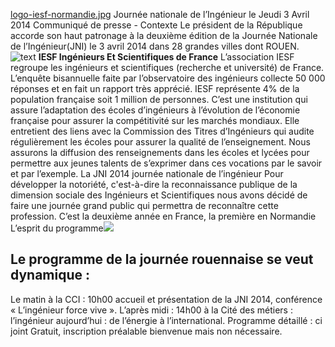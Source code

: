 [logo-iesf-normandie.jpg](/media/logo-iesf-normandie.jpg)
Journée nationale de l’Ingénieur le Jeudi 3 Avril 2014
Communiqué de presse - Contexte
Le président de la République accorde son haut patronage à la deuxième édition de la Journée Nationale de l’Ingénieur(JNI) le 3 avril 2014 dans 28 grandes villes dont ROUEN.
![text](/media/plante-support-bois-tresse.jpg)
**IESF   Ingénieurs Et Scientifiques de France**
L’association IESF regroupe les ingénieurs et scientifiques (recherche et université) de France. 
L’enquête bisannuelle faite par l’observatoire des ingénieurs collecte 50 000 réponses et en fait un rapport très apprécié.
IESF représente 4% de la population française soit 1 million de personnes.
C’est une institution qui assure l’adaptation des écoles d’ingénieurs à l’évolution de l’économie française pour assurer la compétitivité sur les marchés mondiaux. Elle entretient des liens avec la Commission des Titres d’Ingénieurs qui audite régulièrement les écoles pour assurer la qualité de l’enseignement.
Nous assurons la diffusion des renseignements dans les écoles et lycées pour permettre aux jeunes talents de s’exprimer dans ces vocations par le savoir et par l’exemple.
La JNI 2014 journée nationale de l’ingénieur
Pour développer la notoriété, c'est-à-dire la reconnaissance publique de la dimension sociale des Ingénieurs et Scientifiques nous avons décidé de faire une journée grand public qui permettra de reconnaître cette profession.
C’est la deuxième année en France, la première en Normandie
L’esprit du programme![](/media/LogoISF.gif)
## Le programme de la journée rouennaise se veut dynamique :
Le matin à la CCI : 10h00 accueil et présentation de la JNI 2014, conférence « L’ingénieur force vive ».
L’après midi : 14h00 à la Cité des métiers : l’ingénieur aujourd’hui : de l’énergie à l’international.
Programme détaillé : ci joint
Gratuit, inscription préalable bienvenue mais non nécessaire.

